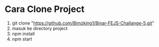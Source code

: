 # Cara Clone Project

1. git clone "https://github.com/Bimzking1/Binar-FEJS-Challange-5.git"
2. masuk ke directory project
3. npm install
4. npm start